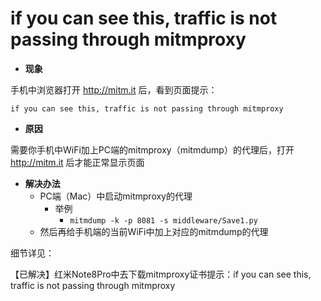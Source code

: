 # if you can see this, traffic is not passing through mitmproxy

* **现象**

手机中浏览器打开 http://mitm.it 后，看到页面提示：

`if you can see this, traffic is not passing through mitmproxy`

* **原因**

需要你手机中WiFi加上PC端的mitmproxy（mitmdump）的代理后，打开 http://mitm.it 后才能正常显示页面

* **解决办法**
  * PC端（Mac）中启动mitmproxy的代理
    * 举例
      * `mitmdump -k -p 8081 -s middleware/Save1.py`
  * 然后再给手机端的当前WiFi中加上对应的mitmdump的代理

细节详见：

【已解决】红米Note8Pro中去下载mitmproxy证书提示：if you can see this, traffic is not passing through mitmproxy
